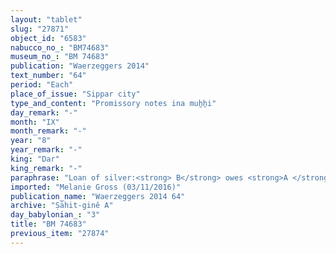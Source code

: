 ```yaml
---
layout: "tablet"
slug: "27871"
object_id: "6583"
nabucco_no_: "BM74683"
museum_no_: "BM 74683"
publication: "Waerzeggers 2014"
text_number: "64"
period: "Each"
place_of_issue: "Sippar city"
type_and_content: "Promissory notes ina muẖẖi"
day_remark: "-"
month: "IX"
month_remark: "-"
year: "8"
year_remark: "-"
king: "Dar"
king_remark: "-"
paraphrase: "Loan of silver:<strong> B</strong> owes <strong>A </strong>5 minas of cut silver (<em>kaspu nuhhutu</em>) by 1/8 alloy (<em>bitqu</em>) per shekel. The arable land (<em>zēru</em>) of the debtor, bordering <strong>C</strong>, is placed as pledge. This includes (<em>adi</em>) the previous promissory note (<em>u&rsquo;iltu</em>) of <strong>A</strong> concerning 1 mina of silver. 5 witnesses (including Bēl-nāṣir, brother of <strong>B</strong>) and the scribe. Seal impressions of the debtor twice.<br /> &nbsp;<br /> <strong>A</strong> = Ina-Esagil-lilbur/Nab&ucirc;-&scaron;umu-ukīn//&Scaron;a-nā&scaron;i&scaron;u; <strong>B</strong> = Marduk-rēmanni/Bēl-uballiṭ//Ṣāhit-sattukki; <strong>C</strong> = Nab&ucirc;-aplu-iddin/Nab&ucirc;-&scaron;umu-uṣur; Scribe = Marduk-rēmanni/Bēl-uballiṭ//Ṣāhit-gin&ecirc;<br /> &nbsp;"
imported: "Melanie Gross (03/11/2016)"
publication_name: "Waerzeggers 2014 64"
archive: "Ṣāhit-ginê A"
day_babylonian_: "3"
title: "BM 74683"
previous_item: "27874"
---
```

